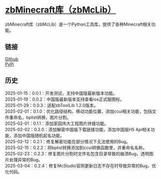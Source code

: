 # [zbMinecraft库（zbMcLib）](https://ianzb.github.io/project/zbToolLib.html)

zbMinecraft库（zbMcLib）是一个Python工具库，提供了各种Minecraft相关功能。

## 链接

[Github](https://github.com/Ianzb/zbMCLib/)  
[PyPi](https://pypi.org/project/zbMcLib/)

## 历史

2025-01-15：0.0.1：开发测试，支持中国版最新版本功能。  
2025-01-19：0.0.2：中国版最新版本支持查看ios正式服图标。  
2025-01-29：0.0.3：适配zbToolLib 1.2.0版本。  
2025-02-01：0.1.0：优化路径结构，移动功能位置，添加ccui相关功能，包括文件重命名，bplist转换，图片分割。  
2025-02-01：0.1.1：添加家园伟大工程图片拼接功能。  
2025-02-02：0.2.0：添加解密中国版下载链接功能，添加中国版H5 Api相关功能，添加中国版随机起名功能。  
2025-02-12：0.2.1：修复解密功能在部分情况下无法使用的Bug。  
2025-02-15：0.2.2：将bplist转换添加到ccui转换函数里，并重命名名称。  
2025-02-23：0.2.3：修复图片分割时文件名包含目录导致的崩溃Bug，透明图片处理异常的Bug。  
2025-03-04：0.2.4：修复McStudio官网更新日志不存在时导致异常的Bug，优化代码。  
